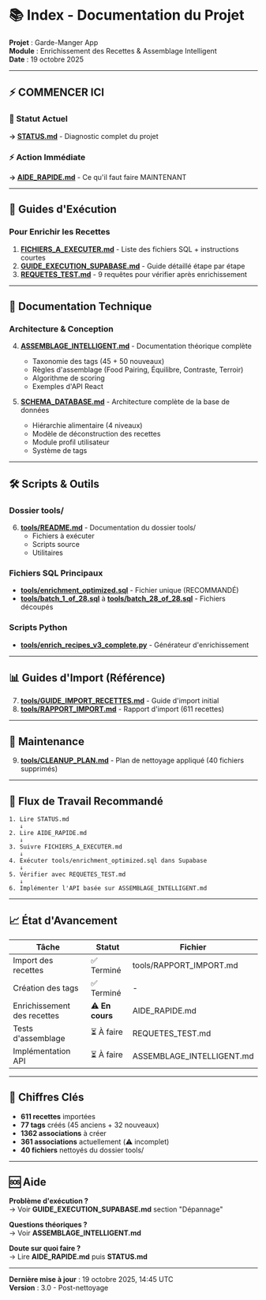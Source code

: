 # 📚 Index - Documentation du Projet

**Projet** : Garde-Manger App  
**Module** : Enrichissement des Recettes & Assemblage Intelligent  
**Date** : 19 octobre 2025

---

## ⚡ COMMENCER ICI

### 🚨 Statut Actuel
**→ [STATUS.md](STATUS.md)** - Diagnostic complet du projet

### ⚡ Action Immédiate
**→ [AIDE_RAPIDE.md](AIDE_RAPIDE.md)** - Ce qu'il faut faire MAINTENANT

---

## 📖 Guides d'Exécution

### Pour Enrichir les Recettes

1. **[FICHIERS_A_EXECUTER.md](FICHIERS_A_EXECUTER.md)** - Liste des fichiers SQL + instructions courtes
2. **[GUIDE_EXECUTION_SUPABASE.md](GUIDE_EXECUTION_SUPABASE.md)** - Guide détaillé étape par étape
3. **[REQUETES_TEST.md](REQUETES_TEST.md)** - 9 requêtes pour vérifier après enrichissement

---

## 📐 Documentation Technique

### Architecture & Conception

4. **[ASSEMBLAGE_INTELLIGENT.md](ASSEMBLAGE_INTELLIGENT.md)** - Documentation théorique complète
   - Taxonomie des tags (45 + 50 nouveaux)
   - Règles d'assemblage (Food Pairing, Équilibre, Contraste, Terroir)
   - Algorithme de scoring
   - Exemples d'API React

5. **[SCHEMA_DATABASE.md](SCHEMA_DATABASE.md)** - Architecture complète de la base de données
   - Hiérarchie alimentaire (4 niveaux)
   - Modèle de déconstruction des recettes
   - Module profil utilisateur
   - Système de tags

---

## 🛠️ Scripts & Outils

### Dossier tools/

6. **[tools/README.md](tools/README.md)** - Documentation du dossier tools/
   - Fichiers à exécuter
   - Scripts source
   - Utilitaires

### Fichiers SQL Principaux

- **[tools/enrichment_optimized.sql](tools/enrichment_optimized.sql)** - Fichier unique (RECOMMANDÉ)
- **[tools/batch_1_of_28.sql](tools/batch_1_of_28.sql)** à **[tools/batch_28_of_28.sql](tools/batch_28_of_28.sql)** - Fichiers découpés

### Scripts Python

- **[tools/enrich_recipes_v3_complete.py](tools/enrich_recipes_v3_complete.py)** - Générateur d'enrichissement

---

## 📊 Guides d'Import (Référence)

7. **[tools/GUIDE_IMPORT_RECETTES.md](tools/GUIDE_IMPORT_RECETTES.md)** - Guide d'import initial
8. **[tools/RAPPORT_IMPORT.md](tools/RAPPORT_IMPORT.md)** - Rapport d'import (611 recettes)

---

## 🧹 Maintenance

9. **[tools/CLEANUP_PLAN.md](tools/CLEANUP_PLAN.md)** - Plan de nettoyage appliqué (40 fichiers supprimés)

---

## 🎯 Flux de Travail Recommandé

```
1. Lire STATUS.md
   ↓
2. Lire AIDE_RAPIDE.md
   ↓
3. Suivre FICHIERS_A_EXECUTER.md
   ↓
4. Exécuter tools/enrichment_optimized.sql dans Supabase
   ↓
5. Vérifier avec REQUETES_TEST.md
   ↓
6. Implémenter l'API basée sur ASSEMBLAGE_INTELLIGENT.md
```

---

## 📈 État d'Avancement

| Tâche | Statut | Fichier |
|-------|--------|---------|
| Import des recettes | ✅ Terminé | tools/RAPPORT_IMPORT.md |
| Création des tags | ✅ Terminé | - |
| Enrichissement des recettes | ⚠️ **En cours** | AIDE_RAPIDE.md |
| Tests d'assemblage | ⏳ À faire | REQUETES_TEST.md |
| Implémentation API | ⏳ À faire | ASSEMBLAGE_INTELLIGENT.md |

---

## 🔢 Chiffres Clés

- **611 recettes** importées
- **77 tags** créés (45 anciens + 32 nouveaux)
- **1362 associations** à créer
- **361 associations** actuellement (⚠️ incomplet)
- **40 fichiers** nettoyés du dossier tools/

---

## 🆘 Aide

**Problème d'exécution ?**  
→ Voir **GUIDE_EXECUTION_SUPABASE.md** section "Dépannage"

**Questions théoriques ?**  
→ Voir **ASSEMBLAGE_INTELLIGENT.md**

**Doute sur quoi faire ?**  
→ Lire **AIDE_RAPIDE.md** puis **STATUS.md**

---

**Dernière mise à jour** : 19 octobre 2025, 14:45 UTC  
**Version** : 3.0 - Post-nettoyage
